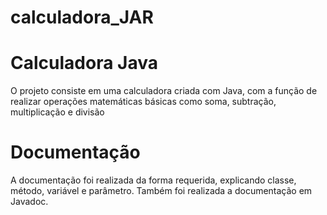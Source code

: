 # calculadora_JAR
<h1>Calculadora Java</h1>
<p>O projeto consiste em uma calculadora criada com Java, com a função de realizar operações matemáticas básicas como soma, subtração, multiplicação e divisão</p>
<h1>Documentação</h1>
<p>A documentação foi realizada da forma requerida, explicando classe, método, variável e parâmetro. Também foi realizada a documentação em Javadoc. </p>
